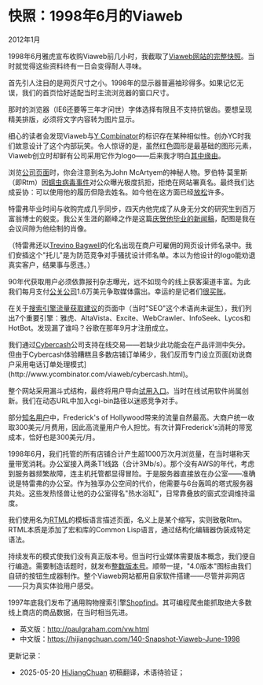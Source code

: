 
# 快照：1998年6月的Viaweb

2012年1月

1998年6月雅虎宣布收购Viaweb前几小时，我截取了[Viaweb网站的完整快照](http://ycombinator.com/viaweb)。当时就觉得这些资料终有一日会变得耐人寻味。

首先引人注目的是网页尺寸之小。1998年的显示器普遍袖珍得多。如果记忆无误，我们的首页恰好适配当时主流浏览器的窗口尺寸。

那时的浏览器（IE6还要等三年才问世）字体选择有限且不支持抗锯齿。要想呈现精美排版，必须将文字内容转为图片显示。

细心的读者会发现Viaweb与[Y Combinator](http://ycombinator.com)的标识存在某种相似性。创办YC时我们故意设计了这个内部玩笑。令人惊讶的是，虽然红色圆形是最基础的图形元素，Viaweb创立时却鲜有公司采用它作为logo——后来我才明白[其中缘由](https://hijiangchuan.com/paulgraham/EXTRA030-Mitsubishi-Zero)。

浏览[公司页面](http://www.ycombinator.com/viaweb/com.html)时，你会注意到名为John McArtyem的神秘人物。罗伯特·莫里斯（即Rtm）因[蠕虫病毒事件](http://en.wikipedia.org/wiki/Morris_worm)对公众曝光极度抗拒，拒绝在网站署真名。最终我们达成妥协：可以使用他的履历但隐去姓名。如今他在这方面已经[放松](http://ycombinator.com/people.html)许多。

特雷弗毕业时间与收购完成几乎同步，四天内他完成了从身无分文的研究生到百万富翁博士的蜕变。我公关生涯的巅峰之作是这篇[庆贺他毕业的新闻稿](http://ycombinator.com/viaweb/trevor.html)，配图是我在会议间隙为他绘制的肖像。

（特雷弗还以[Trevino Bagwell](http://ycombinator.com/viaweb/tlbwebdesign.html)的化名出现在商户可雇佣的网页设计师名录中。我们安插这个"托儿"是为防范竞争对手骚扰设计师名单。本以为他设计的logo能劝退真实客户，结果事与愿违。）

90年代获取用户必须依靠报刊杂志曝光，远不如现今的线上获客渠道丰富。为此我们每月支付[公关公司](https://hijiangchuan.com/paulgraham/045-The-Submarine)1.6万美元争取媒体露出。幸运的是记者们[很买账](http://ycombinator.com/viaweb/presquot.html)。

在关于[搜索引擎流量获取建议](http://ycombinator.com/viaweb/se.html)的页面中（当时"SEO"这个术语尚未诞生），我们列出7个重要引擎：雅虎、AltaVista、Excite、WebCrawler、InfoSeek、Lycos和HotBot。发现漏了谁吗？谷歌在那年9月才注册成立。

我们通过[Cybercash](http://en.wikipedia.org/wiki/CyberCash,_Inc.)公司支持在线交易——若缺少此功能会在产品评测中失分。但由于Cybercash体验糟糕且多数店铺订单稀少，我们反而专门设立页面[劝说商户采用电话订单处理模式](http://www.ycombinator.com/viaweb/cybercash.html)。

整个网站采用漏斗式结构，最终将用户导向[试用入口](http://ycombinator.com/viaweb/tesdriv.html)。当时在线试用软件尚属创新。我们在动态URL中加入cgi-bin路径以迷惑竞争对手。

部分[知名用户](http://ycombinator.com/viaweb/us.html)中，Frederick's of Hollywood带来的流量自然最高。大商户统一收取300美元/月费用，因此高流量用户令人担忧。有次计算Frederick's消耗的带宽成本，恰好也是300美元/月。

1998年6月，我们托管的所有店铺合计产生超1000万次月浏览量，在当时堪称天量带宽消耗。办公室接入两条T1线路（合计3Mb/s）。那个没有AWS的年代，考虑到服务器频繁故障，连主机托管都显得冒险。于是服务器直接放在办公室——准确说是特雷弗的办公室。作为独享办公空间的代价，他需要与6台轰鸣的塔式服务器共处。这些发热怪兽让他的办公室得名"热水浴缸"，日常靠叠放的窗式空调维持温度。

我们使用名为[RTML](http://ycombinator.com/viaweb/rtml.html)的模板语言描述页面，名义上是某个缩写，实则致敬Rtm。RTML本质是添加了宏和库的Common Lisp语言，通过结构化编辑器伪装成特定语法。

持续发布的模式使我们没有真正版本号。但当时行业媒体需要版本概念，我们便自行编造。需要制造话题时，就发布[整数版本号](http://www.ycombinator.com/viaweb/rel4.html)。顺带一提，"4.0版本"图标由我们自研的按钮生成器制作。整个Viaweb网站都用自家软件搭建——尽管并非网店——只为真实体验用户感受。

1997年底我们发布了通用购物搜索引擎[Shopfind](http://ycombinator.com/viaweb/shoprel.html)。其可编程爬虫能抓取绝大多数线上商店的商品数据，在当时相当先进。

- 英文版：http://paulgraham.com/vw.html
- 中文版：https://hijiangchuan.com/140-Snapshot-Viaweb-June-1998



更新记录：
- 2025-05-20 [HiJiangChuan](https://hijiangchuan.com) 初稿翻译，术语待验证；
